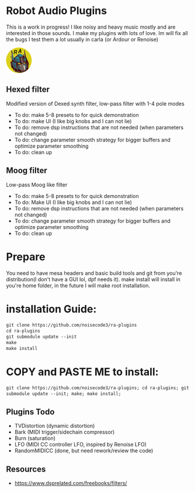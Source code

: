 # Robot Audio Plugins
This is a work in progress! I like noisy and heavy music mostly and are interested in those sounds. I make my plugins with lots of love.
Im will fix all the bugs I test them a lot usually in carla (or Ardour or Renoise)

![screenshot](https://raw.githubusercontent.com/noisecode3/ra-plugins/main/extra/RobotAudioLogoTransparent.png "Beta Logo")

## Hexed filter
Modified version of Dexed synth filter, low-pass filter with 1-4 pole modes

 - To do: make 5-8 presets to for quick demonstration
 - To do: make UI (I like big knobs and I can not lie)
 - To do: remove dsp instructions that are not needed (when parameters not changed)
 - To do: change parameter smooth strategy for bigger buffers and optimize parameter smoothing
 - To do: clean up

## Moog filter
Low-pass Moog like filter

 - To do: make 5-8 presets to for quick demonstration
 - To do: Make UI (I like big knobs and I can not lie)
 - To do: remove dsp instructions that are not needed (when parameters not changed)
 - To do: change parameter smooth strategy for bigger buffers and optimize parameter smoothing
 - To do: clean up


# Prepare
You need to have mesa headers and basic build tools and git from you're distribution(I don't have a GUI lol, dpf needs it).
make install will install in you're home folder, in the future I will make root installation.

installation Guide:
=============

    git clone https://github.com/noisecode3/ra-plugins
    cd ra-plugins
    git submodule update --init
    make
    make install

COPY and PASTE ME to install:
=============

    git clone https://github.com/noisecode3/ra-plugins; cd ra-plugins; git submodule update --init; make; make install;

## Plugins Todo
 - TVDistortion (dynamic distortion)
 - Bark (MIDI trigger/sidechain compressor)
 - Burn (saturation)
 - LFO (MIDI CC controller LFO, inspired by Renoise LFO)
 - RandomMIDICC (done, but need rework/review the code)

## Resources
 - https://www.dsprelated.com/freebooks/filters/